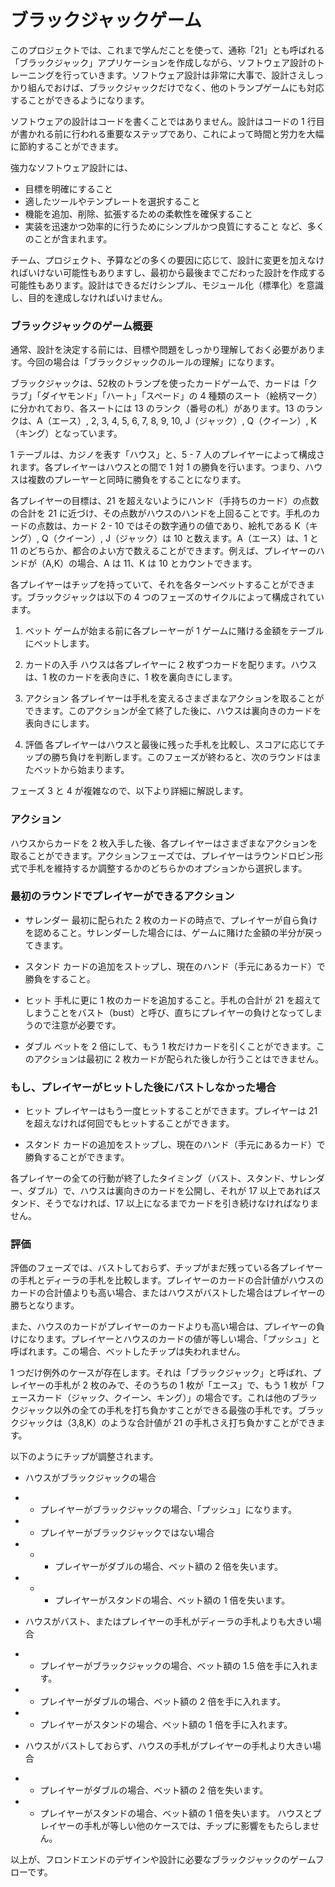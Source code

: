 # ブラックジャックゲーム

このプロジェクトでは、これまで学んだことを使って、通称「21」とも呼ばれる「ブラックジャック」アプリケーションを作成しながら、ソフトウェア設計のトレーニングを行っていきます。ソフトウェア設計は非常に大事で、設計さえしっかり組んでおけば、ブラックジャックだけでなく、他のトランプゲームにも対応することができるようになります。


ソフトウェアの設計はコードを書くことではありません。設計はコードの 1 行目が書かれる前に行われる重要なステップであり、これによって時間と労力を大幅に節約することができます。


強力なソフトウェア設計には、
- 目標を明確にすること
- 適したツールやテンプレートを選択すること
- 機能を追加、削除、拡張するための柔軟性を確保すること
- 実装を迅速かつ効率的に行うためにシンプルかつ良質にすること
など、多くのことが含まれます。


チーム、プロジェクト、予算などの多くの要因に応じて、設計に変更を加えなければいけない可能性もありますし、最初から最後までこだわった設計を作成する可能性もあります。設計はできるだけシンプル、モジュール化（標準化）を意識し、目的を達成しなければいけません。


### ブラックジャックのゲーム概要
通常、設計を決定する前には、目標や問題をしっかり理解しておく必要があります。今回の場合は「ブラックジャックのルールの理解」になります。



ブラックジャックは、52枚のトランプを使ったカードゲームで、カードは「クラブ」「ダイヤモンド」「ハート」「スペード」の 4 種類のスート（絵柄マーク）に分かれており、各スートには 13 のランク（番号の札）があります。13 のランクは、A（エース）, 2, 3, 4, 5, 6, 7, 8, 9, 10, J（ジャック）, Q（クイーン）, K（キング）となっています。


1 テーブルは、カジノを表す「ハウス」と、5 - 7 人のプレイヤーによって構成されます。各プレイヤーはハウスとの間で 1 対 1 の勝負を行います。つまり、ハウスは複数のプレーヤーと同時に勝負をすることになります。

各プレイヤーの目標は、21 を超えないようにハンド（手持ちのカード）の点数の合計を 21 に近づけ、その点数がハウスのハンドを上回ることです。手札のカードの点数は、カード 2 - 10 ではその数字通りの値であり、絵札である K（キング）, Q（クイーン）, J（ジャック）は 10 と数えます。A（エース）は、1 と 11 のどちらか、都合のよい方で数えることができます。例えば、プレイヤーのハンドが（A,K）の場合、A は 11、K は 10 とカウントできます。


各プレイヤーはチップを持っていて、それを各ターンベットすることができます。ブラックジャックは以下の 4 つのフェーズのサイクルによって構成されています。

1. ベット
ゲームが始まる前に各プレーヤーが 1 ゲームに賭ける金額をテーブルにベットします。

2. カードの入手
ハウスは各プレイヤーに 2 枚ずつカードを配ります。ハウスは、1 枚のカードを表向きに、1 枚を裏向きにします。

3. アクション
各プレイヤーは手札を変えるさまざまなアクションを取ることができます。このアクションが全て終了した後に、ハウスは裏向きのカードを表向きにします。

4. 評価
各プレイヤーはハウスと最後に残った手札を比較し、スコアに応じてチップの勝ち負けを判断します。このフェーズが終わると、次のラウンドはまたベットから始まります。

フェーズ 3 と 4 が複雑なので、以下より詳細に解説します。


### アクション
ハウスからカードを 2 枚入手した後、各プレイヤーはさまざまなアクションを取ることができます。アクションフェーズでは、プレイヤーはラウンドロビン形式で手札を維持するか調整するかのどちらかのオプションから選択します。

### 最初のラウンドでプレイヤーができるアクション
- サレンダー
最初に配られた 2 枚のカードの時点で、プレイヤーが自ら負けを認めること。サレンダーした場合には、ゲームに賭けた金額の半分が戻ってきます。

- スタンド
カードの追加をストップし、現在のハンド（手元にあるカード）で勝負をすること。

- ヒット
手札に更に 1 枚のカードを追加すること。手札の合計が 21 を超えてしまうことをバスト（bust）と呼び、直ちにプレイヤーの負けとなってしまうので注意が必要です。

- ダブル
ベットを 2 倍にして、もう 1 枚だけカードを引くことができます。このアクションは最初に 2 枚カードが配られた後しか行うことはできません。

### もし、プレイヤーがヒットした後にバストしなかった場合
- ヒット
プレイヤーはもう一度ヒットすることができます。プレイヤーは 21 を超えなければ何回でもヒットすることができます。

- スタンド
カードの追加をストップし、現在のハンド（手元にあるカード）で勝負することができます。

各プレイヤーの全ての行動が終了したタイミング（バスト、スタンド、サレンダー、ダブル）で、ハウスは裏向きのカードを公開し、それが 17 以上であればスタンド、そうでなければ、17 以上になるまでカードを引き続けなければなりません。



### 評価
評価のフェーズでは、バストしておらず、チップがまだ残っている各プレイヤーの手札とディーラの手札を比較します。プレイヤーのカードの合計値がハウスのカードの合計値よりも高い場合、またはハウスがバストした場合はプレイヤーの勝ちとなります。


また、ハウスのカードがプレイヤーのカードよりも高い場合は、プレイヤーの負けになります。プレイヤーとハウスのカードの値が等しい場合、「プッシュ」と呼ばれます。この場合、ベットしたチップは失われません。


1 つだけ例外のケースが存在します。それは「ブラックジャック」と呼ばれ、プレイヤーの手札が 2 枚のみで、そのうちの 1 枚が「エース」で、もう 1 枚が「フェースカード（ジャック、クイーン、キング）」の場合です。これは他のブラックジャック以外の全ての手札を打ち負かすことができる最強の手札です。ブラックジャックは（3,8,K）のような合計値が 21 の手札さえ打ち負かすことができます。


以下のようにチップが調整されます。

- ハウスがブラックジャックの場合
- - プレイヤーがブラックジャックの場合、「プッシュ」になります。
- - プレイヤーがブラックジャックではない場合
- - - プレイヤーがダブルの場合、ベット額の 2 倍を失います。
- - - プレイヤーがスタンドの場合、ベット額の 1 倍を失います。

- ハウスがバスト、またはプレイヤーの手札がディーラの手札よりも大きい場合
- - プレイヤーがブラックジャックの場合、ベット額の 1.5 倍を手に入れます。
- - プレイヤーがダブルの場合、ベット額の 2 倍を手に入れます。
- - プレイヤーがスタンドの場合、ベット額の 1 倍を手に入れます。

- ハウスがバストしておらず、ハウスの手札がプレイヤーの手札より大きい場合
- - プレイヤーがダブルの場合、ベット額の 2 倍を失います。
- - プレイヤーがスタンドの場合、ベット額の 1 倍を失います。
ハウスとプレイヤーの手札が等しい他のケースでは、チップに影響をもたらしません。



以上が、フロンドエンドのデザインや設計に必要なブラックジャックのゲームフローです。
